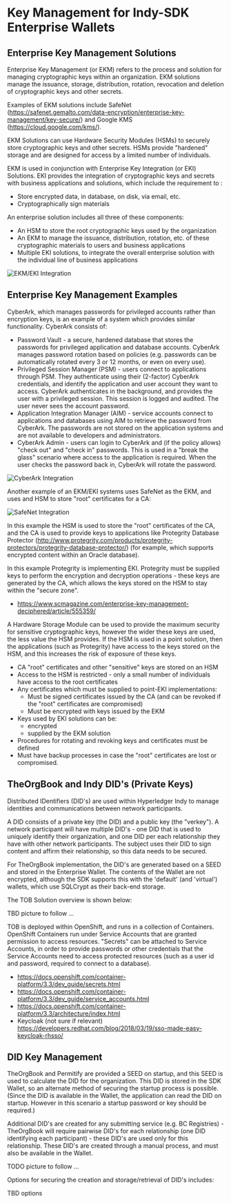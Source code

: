 
# Key Management for Indy-SDK Enterprise Wallets

## Enterprise Key Management Solutions

Enterprise Key Management (or EKM) refers to the process and solution for managing cryptographic keys within an organization.  EKM solutions manage the issuance, storage, distribution, rotation, revocation and deletion of cryptographic keys and other secrets.

Examples of EKM solutions include SafeNet (https://safenet.gemalto.com/data-encryption/enterprise-key-management/key-secure/) and Google KMS (https://cloud.google.com/kms/).

EKM Solutions can use Hardware Security Modules (HSMs) to securely store cryptographic keys and other secrets.  HSMs provide "hardened" storage and are designed for access by a limited number of individuals.

EKM is used in conjunction with Enterprise Key Integration (or EKI) Solutions.  EKI provides the integration of cryptographic keys and secrets with business applications and solutions, which include the requirement to :

* Store encrypted data, in database, on disk, via email, etc.
* Cryptographically sign materials

An enterprise solution includes all three of these components:

* An HSM to store the root cryptographic keys used by the organization
* An EKM to manage the issuance, distribution, rotation, etc. of these cryptographic materials to users and business applications
* Multiple EKI solutions, to integrate the overall enterprise solution with the individual line of business applications

![EKM/EKI Integration](https://github.com/ianco/indy-sdk/raw/master/doc/wallet/ekm-overview.png "EKM/EKI Integration")

## Enterprise Key Management Examples

CyberArk, which manages passwords for privileged accounts rather than encryption keys, is an example of a system which provides similar functionality.  CyberArk consists of:

* Password Vault - a secure, hardened database that stores the passwords for privileged application and database accounts.  CyberArk manages password rotation based on policies (e.g. passwords can be automatically rotated every 3 or 12 months, or even on every use).
* Privileged Session Manager (PSM) - users connect to applications through PSM.  They authenticate using their (2-factor) CyberArk credentials, and identify the application and user account they want to access.  CyberArk authenticates in the background, and provides the user with a privileged session.  This session is logged and audited.  The user never sees the account password.
* Application Integration Manager (AIM) - service accounts connect to applications and databases using AIM to retrieve the password from CyberArk.  The passwords are not stored on the application systems and are not available to developers and administrators.
* CyberArk Admin - users can login to CyberArk and (if the policy allows) "check out" and "check in" passwords.  This is used in a "break the glass" scenario where access to the application is required.  When the user checks the password back in, CyberArk will rotate the password.

![CyberArk Integration](https://github.com/ianco/indy-sdk/raw/master/doc/wallet/cyberark-overview.png "CyberArk Integration")

Another example of an EKM/EKI systems uses SafeNet as the EKM, and uses and HSM to store "root" certificates for a CA:

![SafeNet Integration](https://github.com/ianco/indy-sdk/raw/master/doc/wallet/sfenet-overview.png "SafeNet Integration")

In this example the HSM is used to store the "root" certificates of the CA, and the CA is used to provide keys to applications like Protegrity Database Protector (http://www.protegrity.com/products/protegrity-protectors/protegrity-database-protector/) (for example, which supports encrypted content within an Oracle database).  

In this example Protegrity is implementing EKI.  Protegrity must be supplied keys to perform the encryption and decryption operations - these keys are generated by the CA, which allows the keys stored on the HSM to stay within the "secure zone".

* https://www.scmagazine.com/enterprise-key-management-deciphered/article/555359/

A Hardware Storage Module can be used to provide the maximum security for sensitive cryptographic keys, however the wider these keys are used, the less value the HSM provides.  If the HSM is used in a point solution, then the applications (such as Protegrity) have access to the keys stored on the HSM, and this increases the risk of exposure of these keys.

* CA "root" certificates and other "sensitive" keys are stored on an HSM
* Access to the HSM is restricted - only a small number of individuals have access to the root certificates
* Any certificates which must be supplied to point-EKI implementations:
    * Must be signed certificates issued by the CA (and can be revoked if the "root" certificates are compromised)
    * Must be encrypted with keys issued by the EKM
* Keys used by EKI solutions can be:
    * encrypted
    * supplied by the EKM solution
* Procedures for rotating and revoking keys and certificates must be defined
* Must have backup processes in case the "root" certificates are lost or compromised.

## TheOrgBook and Indy DID's (Private Keys)

Distributed IDentifiers (DID's) are used within Hyperledger Indy to manage identities and communications between network participants.

A DID consists of a private key (the DID) and a public key (the "verkey").  A network participant will have multiple DID's - one DID that is used to uniquely identify their organization, and one DID per each relationship they have with other network participants.  The subject uses their DID to sign content and affirm their relationship, so this data needs to be secured.

For TheOrgBook implementation, the DID's are generated based on a SEED and stored in the Enterprise Wallet.  The contents of the Wallet are not encrypted, although the SDK supports this with the 'default' (and 'virtual') wallets, which use SQLCrypt as their back-end storage.

The TOB Solution overview is shown below:

TBD picture to follow ...

TOB is deployed within OpenShift, and runs in a collection of Containers.  OpenShift Containers run under Service Accounts that are granted permission to access resources.  "Secrets" can be attached to Service Accounts, in order to provide passwords or other credentials that the Service Accounts need to access protected resources (such as a user id and password, required to connect to a database).

* https://docs.openshift.com/container-platform/3.3/dev_guide/secrets.html
* https://docs.openshift.com/container-platform/3.3/dev_guide/service_accounts.html
* https://docs.openshift.com/container-platform/3.3/architecture/index.html
* Keycloak (not sure if relevant) https://developers.redhat.com/blog/2018/03/19/sso-made-easy-keycloak-rhsso/

## DID Key Management

TheOrgBook and Permitify are provided a SEED on startup, and this SEED is used to calculate the DID for the organization.  This DID is stored in the SDK Wallet, so an alternate method of securing the startup process is possible.  (Since the DID is available in the Wallet, the application can read the DID on startup.  However in this scenario a startup password or key should be required.)

Additional DID's are created for any submitting service (e.g. BC Registries) - TheOrgBook will require pairwise DID's for each relationship (one DID identifying each participant) - these DID's are used only for this relationship.  These DID's are created through a manual process, and must also be available in the Wallet.

TODO picture to follow ...

Options for securing the creation and storage/retrieval of DID's includes:

TBD options
